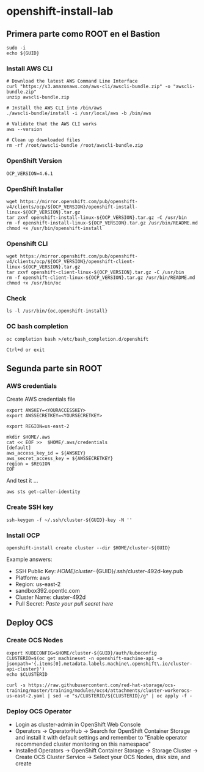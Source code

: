 # openshift-install-lab


## Primera parte como ROOT en el Bastion

    sudo -i
    echo ${GUID}

### Install AWS CLI

    # Download the latest AWS Command Line Interface
    curl "https://s3.amazonaws.com/aws-cli/awscli-bundle.zip" -o "awscli-bundle.zip"
    unzip awscli-bundle.zip

    # Install the AWS CLI into /bin/aws
    ./awscli-bundle/install -i /usr/local/aws -b /bin/aws

    # Validate that the AWS CLI works
    aws --version

    # Clean up downloaded files
    rm -rf /root/awscli-bundle /root/awscli-bundle.zip
    

### OpenShift Version

    OCP_VERSION=4.6.1

### OpenShift Installer

    wget https://mirror.openshift.com/pub/openshift-v4/clients/ocp/${OCP_VERSION}/openshift-install-linux-${OCP_VERSION}.tar.gz
    tar zxvf openshift-install-linux-${OCP_VERSION}.tar.gz -C /usr/bin
    rm -f openshift-install-linux-${OCP_VERSION}.tar.gz /usr/bin/README.md
    chmod +x /usr/bin/openshift-install


### Openshift CLI

    wget https://mirror.openshift.com/pub/openshift-v4/clients/ocp/${OCP_VERSION}/openshift-client-linux-${OCP_VERSION}.tar.gz
    tar zxvf openshift-client-linux-${OCP_VERSION}.tar.gz -C /usr/bin
    rm -f openshift-client-linux-${OCP_VERSION}.tar.gz /usr/bin/README.md
    chmod +x /usr/bin/oc

### Check

    ls -l /usr/bin/{oc,openshift-install}

### OC bash completion

    oc completion bash >/etc/bash_completion.d/openshift

    Ctrl+d or exit
    
## Segunda parte sin ROOT

### AWS credentials

Create AWS credentials file

    export AWSKEY=<YOURACCESSKEY>
    export AWSSECRETKEY=<YOURSECRETKEY>
    
    export REGION=us-east-2

    mkdir $HOME/.aws
    cat << EOF >>  $HOME/.aws/credentials
    [default]
    aws_access_key_id = ${AWSKEY}
    aws_secret_access_key = ${AWSSECRETKEY}
    region = $REGION
    EOF


And test it ...

    aws sts get-caller-identity
    
    

### Create SSH key

    ssh-keygen -f ~/.ssh/cluster-${GUID}-key -N ''



### Install OCP

    openshift-install create cluster --dir $HOME/cluster-${GUID}
    
 Example answers:
 - SSH Public Key: $HOME/cluster-${GUID}/.ssh/cluster-492d-key.pub
 - Platform: aws
 - Region: us-east-2
 - sandbox392.opentlc.com
 - Cluster Name: cluster-492d
 - Pull Secret: *Paste your pull secret here*
    
    
## Deploy OCS

### Create OCS Nodes

    export KUBECONFIG=$HOME/cluster-${GUID}/auth/kubeconfig
    CLUSTERID=$(oc get machineset -n openshift-machine-api -o jsonpath='{.items[0].metadata.labels.machine\.openshift\.io/cluster-api-cluster}')
    echo $CLUSTERID
    
    curl -s https://raw.githubusercontent.com/red-hat-storage/ocs-training/master/training/modules/ocs4/attachments/cluster-workerocs-us-east-2.yaml | sed -e "s/CLUSTERID/${CLUSTERID}/g" | oc apply -f -
    
 ### Deploy OCS Operator
 
 - Login as cluster-admin in OpenShift Web Console
 - Operators -> OperatorHub -> Search for OpenShift Container Storage and install it with default settings and remember to "Enable operator recommended cluster monitoring on this namespace"
 - Installed Operators -> OpenShift Container Storage -> Storage Cluster -> Create OCS Cluster Service -> Select your OCS Nodes, disk size, and create

